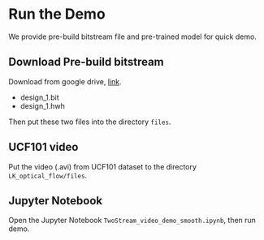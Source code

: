 # Run the Demo
We provide pre-build bitstream file and pre-trained model for quick demo.

## Download Pre-build bitstream
Download from google drive, [link](https://drive.google.com/drive/folders/1afvgDLMbMYZcKGnC9pifMw2QtJ5rLYU9?usp=sharing).
* design_1.bit
* design_1.hwh

Then put these two files into the directory ```files```.

## UCF101 video
Put the video (.avi) from UCF101 dataset to the directory ```LK_optical_flow/files```.

## Jupyter Notebook
Open the Jupyter Notebook ```TwoStream_video_demo_smooth.ipynb```, then run demo.
